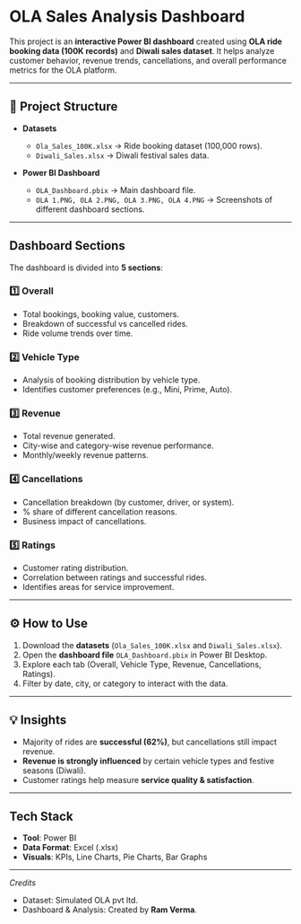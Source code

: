 #  OLA Sales Analysis Dashboard

This project is an **interactive Power BI dashboard** created using **OLA ride booking data (100K records)** and **Diwali sales dataset**.
It helps analyze customer behavior, revenue trends, cancellations, and overall performance metrics for the OLA platform.

---

## 📂 Project Structure

* **Datasets**

  * `Ola_Sales_100K.xlsx` → Ride booking dataset (100,000 rows).
  * `Diwali_Sales.xlsx` → Diwali festival sales data.

* **Power BI Dashboard**

  * `OLA_Dashboard.pbix` → Main dashboard file.
  * `OLA 1.PNG, OLA 2.PNG, OLA 3.PNG, OLA 4.PNG` → Screenshots of different dashboard sections.

---

## Dashboard Sections

The dashboard is divided into **5 sections**:

### 1️⃣ Overall

* Total bookings, booking value, customers.
* Breakdown of successful vs cancelled rides.
* Ride volume trends over time.

### 2️⃣ Vehicle Type

* Analysis of booking distribution by vehicle type.
* Identifies customer preferences (e.g., Mini, Prime, Auto).

### 3️⃣ Revenue

* Total revenue generated.
* City-wise and category-wise revenue performance.
* Monthly/weekly revenue patterns.

### 4️⃣ Cancellations

* Cancellation breakdown (by customer, driver, or system).
* % share of different cancellation reasons.
* Business impact of cancellations.

### 5️⃣ Ratings

* Customer rating distribution.
* Correlation between ratings and successful rides.
* Identifies areas for service improvement.

---

## ⚙️ How to Use

1. Download the **datasets** (`Ola_Sales_100K.xlsx` and `Diwali_Sales.xlsx`).
2. Open the **dashboard file** `OLA_Dashboard.pbix` in Power BI Desktop.
3. Explore each tab (Overall, Vehicle Type, Revenue, Cancellations, Ratings).
4. Filter by date, city, or category to interact with the data.

---

## 💡 Insights

* Majority of rides are **successful (62%)**, but cancellations still impact revenue.
* **Revenue is strongly influenced** by certain vehicle types and festive seasons (Diwali).
* Customer ratings help measure **service quality & satisfaction**.

---

## Tech Stack

* **Tool**: Power BI
* **Data Format**: Excel (.xlsx)
* **Visuals**: KPIs, Line Charts, Pie Charts, Bar Graphs

---

*Credits*

* Dataset: Simulated OLA pvt ltd.
* Dashboard & Analysis: Created by **Ram Verma**.
